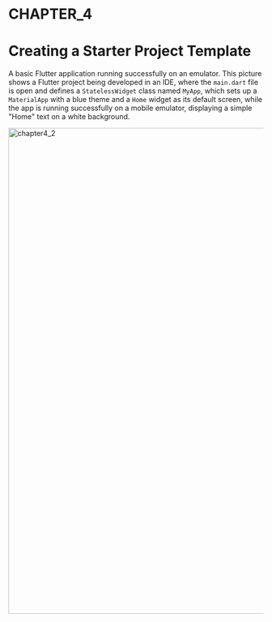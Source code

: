 # CHAPTER_4
# Creating a Starter Project Template

A basic Flutter application running successfully on an emulator. This picture shows a Flutter project being developed in an IDE, where the `main.dart` file is open and defines a `StatelessWidget` class named `MyApp`, which sets up a `MaterialApp` with a blue theme and a `Home` widget as its default screen, while the app is running successfully on a mobile emulator, displaying a simple "Home" text on a white background.

<img width="960" alt="chapter4_2" src="https://github.com/user-attachments/assets/26a6f835-1969-4474-9ead-66afd0d38b7f">
